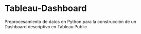 # Tableau-Dashboard
Preprocesamiento de datos en Python para la construcción de un Dashboard descriptivo en Tableau Public
